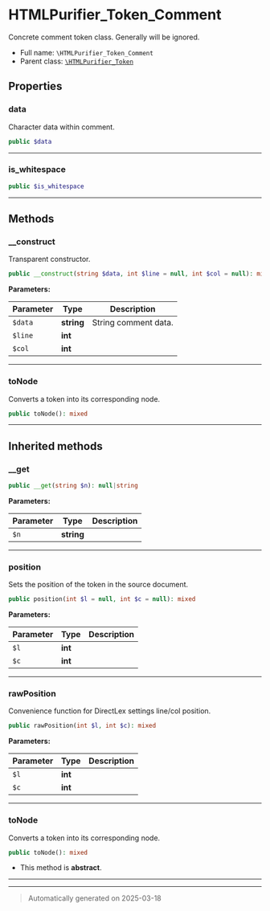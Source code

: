 
# HTMLPurifier_Token_Comment

Concrete comment token class. Generally will be ignored.



* Full name: `\HTMLPurifier_Token_Comment`
* Parent class: [`\HTMLPurifier_Token`](./HTMLPurifier_Token.md)



## Properties


### data

Character data within comment.

```php
public $data
```






***

### is_whitespace



```php
public $is_whitespace
```






***

## Methods


### __construct

Transparent constructor.

```php
public __construct(string $data, int $line = null, int $col = null): mixed
```








**Parameters:**

| Parameter | Type | Description |
|-----------|------|-------------|
| `$data` | **string** | String comment data. |
| `$line` | **int** |  |
| `$col` | **int** |  |





***

### toNode

Converts a token into its corresponding node.

```php
public toNode(): mixed
```












***


## Inherited methods


### __get



```php
public __get(string $n): null|string
```








**Parameters:**

| Parameter | Type | Description |
|-----------|------|-------------|
| `$n` | **string** |  |





***

### position

Sets the position of the token in the source document.

```php
public position(int $l = null, int $c = null): mixed
```








**Parameters:**

| Parameter | Type | Description |
|-----------|------|-------------|
| `$l` | **int** |  |
| `$c` | **int** |  |





***

### rawPosition

Convenience function for DirectLex settings line/col position.

```php
public rawPosition(int $l, int $c): mixed
```








**Parameters:**

| Parameter | Type | Description |
|-----------|------|-------------|
| `$l` | **int** |  |
| `$c` | **int** |  |





***

### toNode

Converts a token into its corresponding node.

```php
public toNode(): mixed
```




* This method is **abstract**.







***


***
> Automatically generated on 2025-03-18
